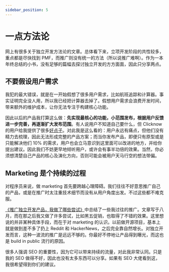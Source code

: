 ```yaml
---
sidebar_position: 5
---
```


# 一点方法论

网上有很多关于独立开发方法论的文章。总体看下来，立项开发阶段的共性较多，重点都是尽快找到 PMF，而推广则没有统一的方法（所以说推广难啊）。作为一本年终总结的小书，没有足够的篇幅去探讨独立开发的方方面面，因此只分享两点。

## 不要假设用户需求

我犯的最大错误，就是在一开始假想了很多用户需求，比如航班追踪和计算器。事实证明完全没人用，所以我已经把计算器去掉了。假想用户需求会浪费开发时间，带来额外的维护成本，让你无法专注于构建核心功能。

因此以后的产品我打算这么做：**先实现最核心的功能，小范围发布，根据用户反馈进一步完善，再逐渐扩大发布范围**。有人说用户不知道自己要什么，但 Clicknow 的用户给我提供了很多[好点子](https://clicknow.ai/blog/roadmap)。对此我是这么看的：用户永远有痛点，但他们没有精力去梳理，因此无法形成完整的产品方案；而当你发布产品，即便只有原型或是只能解决他们 10% 的需求，用户也会立马意识到这里面可以改进的地方，并给你提出建议。因此我们不妨更早地倾听用户，或许会有事半功倍的效果。当然，你必须想清楚自己产品的核心及演化方向，否则可能会被用户天马行空的想法带偏。

## Marketing 是个持续的过程

对程序员来说，做 marketing 首先要跨越心理障碍。我们往往不好意思推广自己的产品，或是在推广时太注重技术细节而没有从用户角度出发。不过这些都不难克服。

[《推广独立开发产品，我做了哪些尝试》](https://laike9m.com/blog/tui-yan-du-li-kai-fa-chan-pin-wo-zuo-liao-na-xie-chang-shi,159/)中总结了一些我过往的推广。文章写于八月，而在那之后我又做了许多尝试，比如黑五促销，也取得了不错的效果。这里想说的并非某种具体手段，而在于对 marketing 的认识。以前做开源项目，基本上就是做到差不多了扔上 Reddit 和 HackerNews，之后完全靠自然增长。对独立开发而言，这种一波流的推广是远远不够的。你最好不停地让产品得到曝光，而这也是 build in public 流行的原因。

很多人强调 SEO 的重要性，因为它可以带来持续的流量，对此我非常认同。只是我的 SEO 做得不好，因此也没有太多东西可以分享。如果有 SEO 大佬看到这，我很希望得到你们的建议。
